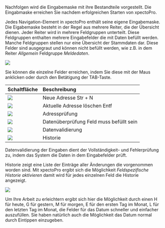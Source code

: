 Nachfolgen wird die Eingabemaske mit ihre Bestandteile vorgestellt. Die Eingabmaske erreichen Sie nachdem erfolgreichen Starten von xpectoPro. 

Jedes Navigation-Element in xpectoPro enthält seine eigene Eingabemaske. Die Eigabemaske besteht in der Regel aus mehrere Reiter, die der Übersicht dienen.
Jeder Reiter wird in mehrere Feldgruppen unterteilt. Diese Feldgruppen enthalten mehrere Eingabefelder die mit Daten befüllt werden.
Manche Feldgruppen stellen nur eine Übersicht der Stammdaten dar. Diese Felder sind ausgegraut und können nicht befüllt werden, wie z.B. in dem Reiter *Allgemein* Feldgruppe *Meldedaten*.

![](http://xpecto.github.io/docs/img/img_1430327488389.png)

Sie können die einzelne Felder erreichen, indem Sie diese mit der Maus anklicken oder durch den Betätigung der TAB-Taste.

|  Schaltfläche            |    Beschreibung     |  
| ------------- |:-------------| 
| ![](http://xpecto.github.io/docs/img/img_1430731908651.png)       | Neue Adresse Str + N  | 
| ![](http://xpecto.github.io/docs/img/img_1430731964269.png)    | Aktuelle Adresse löschen Entf| 
| ![](http://xpecto.github.io/docs/img/img_1430729578370.png)       | Adressprüfung | 
| ![](http://xpecto.github.io/docs/img/img_1430729624073.png)      | Datenüberprüfung Feld muss befüllt sein | 
| ![](http://xpecto.github.io/docs/img/img_1430729543912.png)      | Datenvalidierung | 
| ![](http://xpecto.github.io/docs/img/img_1430729940939.png)     | Historie | 


Datenvalidierung der Eingaben dient der Vollständigkeit- und Fehlerprüfung zu, indem das System die Daten in dem Eingabefelder prüft.

Historie zeigt eine Liste der Einträge aller Änderungen die vorgenommen worden sind.
Mit xpectoPro ergibt sich die Möglichkeit *Feldspezifische Historie aktivieren* damit wird für jedes einzelnen Feld die Historie angezeigt.

![](http://xpecto.github.io/docs/img/img_1431530946974.png)

Um Ihre Arbeit zu erleichtern ergibt sich hier die Möglichkeit durch einen H für heute, G für gestern, M für morgen, E für den ersten Tag im Monat, L für den letzten Tag im Monat, die Felder für das Datum schneller und einfacher auszufüllen. Sie haben natürlich auch die Möglichkeit das Datum normal durch Eintippen einzugeben.